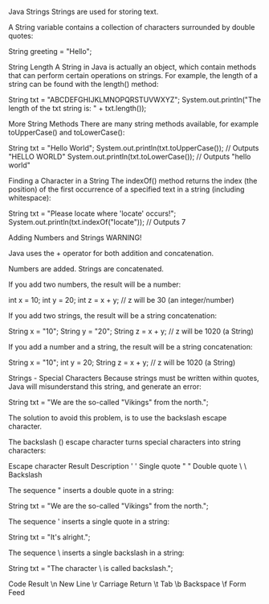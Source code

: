Java Strings
Strings are used for storing text.

A String variable contains a collection of characters surrounded by double quotes:

String greeting = "Hello";

String Length
A String in Java is actually an object, which contain methods that can perform certain operations on strings.
For example, the length of a string can be found with the length() method:

String txt = "ABCDEFGHIJKLMNOPQRSTUVWXYZ";
System.out.println("The length of the txt string is: " + txt.length());

More String Methods
There are many string methods available, for example toUpperCase() and toLowerCase():

String txt = "Hello World";
System.out.println(txt.toUpperCase());   // Outputs "HELLO WORLD"
System.out.println(txt.toLowerCase());   // Outputs "hello world"

Finding a Character in a String
The indexOf() method returns the index (the position) of the first occurrence of a specified
text in a string (including whitespace):

String txt = "Please locate where 'locate' occurs!";
System.out.println(txt.indexOf("locate")); // Outputs 7


Adding Numbers and Strings
WARNING!

Java uses the + operator for both addition and concatenation.

Numbers are added. Strings are concatenated.


If you add two numbers, the result will be a number:

int x = 10;
int y = 20;
int z = x + y;  // z will be 30 (an integer/number)

If you add two strings, the result will be a string concatenation:

String x = "10";
String y = "20";
String z = x + y;  // z will be 1020 (a String)



If you add a number and a string, the result will be a string concatenation:

String x = "10";
int y = 20;
String z = x + y;  // z will be 1020 (a String)


Strings - Special Characters
Because strings must be written within quotes, Java will misunderstand this string, and generate an error:


String txt = "We are the so-called "Vikings" from the north.";

The solution to avoid this problem, is to use the backslash escape character.

The backslash (\) escape character turns special characters into string characters:

Escape character	Result	Description
\'	'	Single quote
\"	"	Double quote
\\	\	Backslash

The sequence \"  inserts a double quote in a string:

String txt = "We are the so-called \"Vikings\" from the north.";

The sequence \'  inserts a single quote in a string:

String txt = "It\'s alright.";

The sequence \\  inserts a single backslash in a string:

String txt = "The character \\ is called backslash.";


Code	Result
\n	New Line
\r	Carriage Return
\t	Tab
\b	Backspace
\f	Form Feed